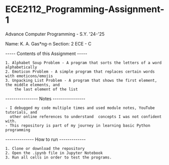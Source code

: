 # ECE2112_Programming-Assignment-1
Advance Computer Programming - S.Y. '24-'25

Name: K. A. Gas*ng-n
Section: 2 ECE - C

----- Contents of this Assignment ----- 
    
    1. Alphabet Soup Problem - A program that sorts the letters of a word alphabetically
    2. Emoticon Problem - A simple program that replaces certain words with emoticons/emojis
    3. Unpacking List Problem - A program that shows the first element, the middle elements, and 
        the last element of the list    
---------------- Notes ----------------
    
    - I debugged my code multiple times and used module notes, YouTube tutorials, and 
      other online references to understand  concepts I was not confident with.
    - This repository is part of my journey in learning basic Python programming
-------------- How to run ------------- 
    
    1. Clone or download the repository
    2. Open the .ipynb file in Jupyter Notebook
    3. Run all cells in order to test the programs.
